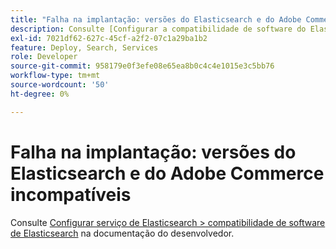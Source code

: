 ```yaml
---
title: "Falha na implantação: versões do Elasticsearch e do Adobe Commerce incompatíveis"
description: Consulte [Configurar a compatibilidade de software do Elasticsearch do Elasticsearch Service &gt;](https://devdocs.magento.com/guides/v2.3/cloud/project/project-conf-files_services-elastic.html#elasticsearch-software-compatibility) na documentação do desenvolvedor.
exl-id: 7021df62-627c-45cf-a2f2-07c1a29ba1b2
feature: Deploy, Search, Services
role: Developer
source-git-commit: 958179e0f3efe08e65ea8b0c4c4e1015e3c5bb76
workflow-type: tm+mt
source-wordcount: '50'
ht-degree: 0%

---
```


# Falha na implantação: versões do Elasticsearch e do Adobe Commerce incompatíveis

Consulte [Configurar serviço de Elasticsearch > compatibilidade de software de Elasticsearch](https://devdocs.magento.com/guides/v2.3/cloud/project/project-conf-files_services-elastic.html#elasticsearch-software-compatibility) na documentação do desenvolvedor.
